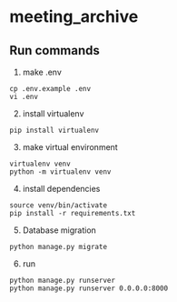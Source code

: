 # meeting_archive


## Run commands

1. make .env

```
cp .env.example .env
vi .env
```

2. install virtualenv

```
pip install virtualenv
```

3. make virtual environment

```
virtualenv venv
python -m virtualenv venv
```

4. install dependencies

```
source venv/bin/activate
pip install -r requirements.txt
```

5. Database migration

```
python manage.py migrate
```

6. run
```
python manage.py runserver
python manage.py runserver 0.0.0.0:8000
```
